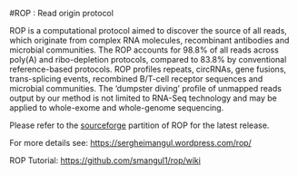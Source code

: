 #ROP : Read origin protocol

ROP is a computational protocol aimed to discover the source of all reads, which originate from complex RNA molecules, recombinant antibodies and microbial communities. The ROP accounts for 98.8% of all reads across poly(A) and ribo-depletion protocols, compared to 83.8% by conventional reference-based protocols. ROP profiles repeats, circRNAs, gene fusions, trans-splicing events, recombined B/T-cell receptor sequences and microbial communities.  The ‘dumpster diving’ profile of unmapped reads output by our method is not limited to RNA-Seq technology and may be applied to whole-exome and whole-genome sequencing.

Please refer to  the [sourceforge](https://sourceforge.net/projects/rop2/files/?source=navbar) partition of ROP for the latest release.  


For more details see: https://sergheimangul.wordpress.com/rop/

ROP Tutorial: https://github.com/smangul1/rop/wiki
